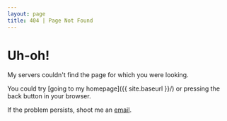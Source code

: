 ```yaml
---
layout: page
title: 404 | Page Not Found
---
```


# Uh-oh!

My servers couldn't find the page for which you were looking.

You could try [going to my homepage]({{ site.baseurl }}/) or pressing the back button in your browser.

If the problem persists, shoot me an [email](mailto:{{site.email}}?Subject=Cannot%20Find%20Page).
